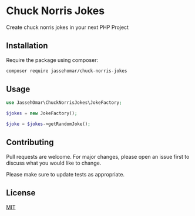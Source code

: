 # Chuck Norris Jokes

Create chuck norris jokes in your next PHP Project

## Installation

Require the package using composer:

```bash
composer require jassehomar/chuck-norris-jokes
```

## Usage

```php
use JassehOmar\ChuckNorrisJokes\JokeFactory;

$jokes = new JokeFactory();

$joke = $jokes->getRandomJoke();
```

## Contributing
Pull requests are welcome. For major changes, please open an issue first to discuss what you would like to change.

Please make sure to update tests as appropriate.

## License
[MIT](./LICENSE.md)
